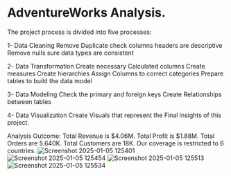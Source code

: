 # AdventureWorks Analysis.
The project process is divided into five processes:

1- Data Cleaning
 Remove Duplicate
 check columns headers are descriptive
 Remove nulls
 sure data types are consistent

2- Data Transformation
 Create necessary Calculated columns
 Create measures
 Create hierarchies
 Assign Columns to correct categories
 Prepare tables to build the data model

3- Data Modeling
 Check the primary and foreign keys
 Create Relationships between tables

4- Data Visualization
 Create Visuals that represent the Final insights of this project.

Analysis Outcome:
 Total Revenue is $4.06M.
 Total Profit is $1.88M.
 Total Orders are 5.640K.
 Total Customers are 18K.
 Our coverage is restricted to 6 countries.
![Screenshot 2025-01-05 125401](https://github.com/user-attachments/assets/02198a98-edfb-4c44-8a19-b03881f7d853)
![Screenshot 2025-01-05 125454](https://github.com/user-attachments/assets/b798d0fb-0981-4838-bbad-0b1637dcf187)
![Screenshot 2025-01-05 125513](https://github.com/user-attachments/assets/f99de0e6-1e0a-421b-b6d7-cdc756bcaab2)
![Screenshot 2025-01-05 125534](https://github.com/user-attachments/assets/b0095be3-8124-4c55-a324-4961529bef4b)
